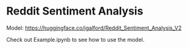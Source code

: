 # Reddit Sentiment Analysis

Model: https://huggingface.co/jgalford/Reddit_Sentiment_Analysis_V2

Check out Example.ipynb to see how to use the model.
